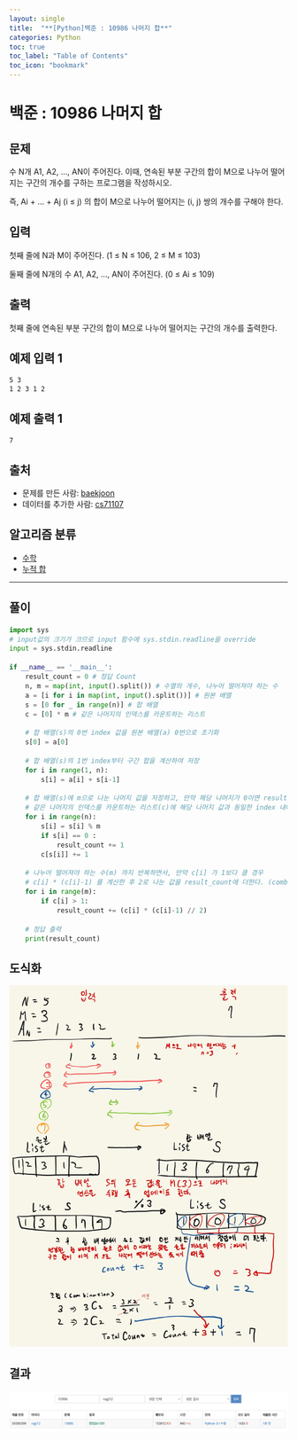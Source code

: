 ```yaml
---
layout: single
title:  "**[Python]백준 : 10986 나머지 합**"
categories: Python
toc: true
toc_label: "Table of Contents"
toc_icon: "bookmark"
---
```


# 백준 : 10986 나머지 합

## 문제

수 N개 A1, A2, ..., AN이 주어진다. 이때, 연속된 부분 구간의 합이 M으로 나누어 떨어지는 구간의 개수를 구하는 프로그램을 작성하시오.

즉, Ai + ... + Aj (i ≤ j) 의 합이 M으로 나누어 떨어지는 (i, j) 쌍의 개수를 구해야 한다.

## 입력

첫째 줄에 N과 M이 주어진다. (1 ≤ N ≤ 106, 2 ≤ M ≤ 103)

둘째 줄에 N개의 수 A1, A2, ..., AN이 주어진다. (0 ≤ Ai ≤ 109)

## 출력

첫째 줄에 연속된 부분 구간의 합이 M으로 나누어 떨어지는 구간의 개수를 출력한다.

## 예제 입력 1

```
5 3
1 2 3 1 2

```

## 예제 출력 1

```
7

```

## 출처

- 문제를 만든 사람: [baekjoon](https://www.acmicpc.net/user/baekjoon)
- 데이터를 추가한 사람: [cs71107](https://www.acmicpc.net/user/cs71107)

## 알고리즘 분류

- [수학](https://www.acmicpc.net/problem/tag/124)
- [누적 합](https://www.acmicpc.net/problem/tag/139)

---

## 풀이

```python
import sys
# input값의 크기가 크므로 input 함수에 sys.stdin.readline을 override
input = sys.stdin.readline

if __name__ == '__main__':
    result_count = 0 # 정답 Count
    n, m = map(int, input().split()) # 수열의 개수, 나누어 떨어져야 하는 수
    a = [i for i in map(int, input().split())] # 원본 배열
    s = [0 for _ in range(n)] # 합 배열
    c = [0] * m # 같은 나머지의 인덱스를 카운트하는 리스트

    # 합 배열(s)의 0번 index 값을 원본 배열(a) 0번으로 초기화
    s[0] = a[0]

    # 합 배열(s)의 1번 index부터 구간 합을 계산하여 저장
    for i in range(1, n):
        s[i] = a[i] + s[i-1]

    # 합 배열(s)에 m으로 나눈 나머지 값을 저장하고, 만약 해당 나머지가 0이면 result_count에 플러스 해준다.
    # 같은 나머지의 인덱스를 카운트하는 리스트(c)에 해당 나머지 값과 동일한 index 내에 count를 증가해줌
    for i in range(n):
        s[i] = s[i] % m
        if s[i] == 0 :
            result_count += 1
        c[s[i]] += 1

    # 나누어 떨어져야 하는 수(m) 까지 반복하면서, 만약 c[i] 가 1보다 클 경우
    # c[i] * (c[i]-1) 를 계산한 후 2로 나눈 값을 result_count에 더한다. (combination 공식)
    for i in range(m):
        if c[i] > 1:
            result_count += (c[i] * (c[i]-1) // 2)

    # 정답 출력
    print(result_count)
```

## 도식화

![prefix-sum-reminder01](/assets/images/posts/2023-04-13-Python-Prefix-sum-reminder/prefix-sum-reminder01.jpg)

## 결과

![prefix-sum-reminder02](/assets/images/posts/2023-04-13-Python-Prefix-sum-reminder/prefix-sum-reminder02.png)